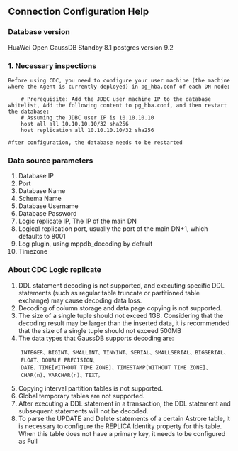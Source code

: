 ## **Connection Configuration Help**
### Database version 
  HuaWei Open GaussDB Standby 8.1 postgres version 9.2
### **1. Necessary inspections**
    Before using CDC, you need to configure your user machine (the machine where the Agent is currently deployed) in pg_hba.conf of each DN node:
```text
    # Prerequisite: Add the JDBC user machine IP to the database whitelist, Add the following content to pg_hba.conf, and then restart the database:
    # Assuming the JDBC user IP is 10.10.10.10
    host all all 10.10.10.10/32 sha256
    host replication all 10.10.10.10/32 sha256
```
    After configuration, the database needs to be restarted
### Data source parameters
1. Database IP
2. Port
3. Database Name
4. Schema Name
5. Database Username
6. Database Password
7. Logic replicate IP, The IP of the main DN
8. Logical replication port, usually the port of the main DN+1, which defaults to 8001
9. Log plugin, using mppdb_decoding by default
10. Timezone
    
### About CDC Logic replicate
1. DDL statement decoding is not supported, and executing specific DDL statements (such as regular table truncate or partitioned table exchange) may cause decoding data loss.
2. Decoding of column storage and data page copying is not supported.
3. The size of a single tuple should not exceed 1GB. Considering that the decoding result may be larger than the inserted data, it is recommended that the size of a single tuple should not exceed 500MB
4. The data types that GaussDB supports decoding are:
```text
    INTEGER、BIGINT、SMALLINT、TINYINT、SERIAL、SMALLSERIAL、BIGSERIAL、
    FLOAT、DOUBLE PRECISION、
    DATE、TIME[WITHOUT TIME ZONE]、TIMESTAMP[WITHOUT TIME ZONE]、
    CHAR(n)、VARCHAR(n)、TEXT。
```
5. Copying interval partition tables is not supported.
6. Global temporary tables are not supported.
7. After executing a DDL statement in a transaction, the DDL statement and subsequent statements will not be decoded.
8. To parse the UPDATE and Delete statements of a certain Astrore table, it is necessary to configure the REPLICA Identity property for this table. When this table does not have a primary key, it needs to be configured as Full
